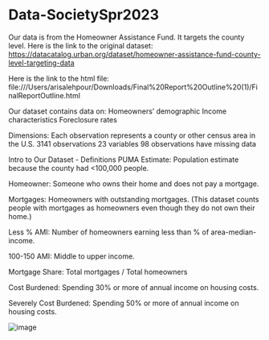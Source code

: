 # Data-SocietySpr2023





Our data is from the Homeowner Assistance Fund. It targets the county level. Here is the link to the original dataset: https://datacatalog.urban.org/dataset/homeowner-assistance-fund-county-level-targeting-data 

Here is the link to the html file: file:///Users/arisalehpour/Downloads/Final%20Report%20Outline%20(1)/FinalReportOutline.html


Our dataset contains data on:
Homeowners’ demographic
Income characteristics
Foreclosure rates

Dimensions:
Each observation represents a county or other census area in the U.S.
3141 observations
23 variables
98 observations have missing data


Intro to Our Dataset - Definitions
PUMA Estimate: Population estimate because the county had <100,000 people.

Homeowner: Someone who owns their home and does not pay a mortgage.

Mortgages: Homeowners with outstanding mortgages. (This dataset counts people with mortgages as homeowners even though they do not own their home.)

Less % AMI: Number of homeowners earning less than % of area-median-income.

100-150 AMI: Middle to upper income.

Mortgage Share: Total mortgages / Total homeowners

Cost Burdened: Spending 30% or more of annual income on housing costs.

Severely Cost Burdened: Spending 50% or more of annual income on housing costs.


![image](https://github.com/Arisaladboard/Data-SocietySpr2023/assets/129342259/d30008bc-80b5-4dd6-a8e2-4e26ca4ef388)

